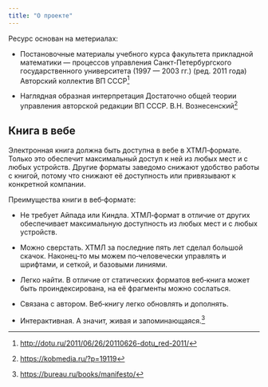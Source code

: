 ```yaml
---
title: "О проекте"
---
```


Ресурс основан на метериалах:
- Постановочные материалы учебного курса факультета прикладной математики — процессов управления Санкт-Петербургского государственного университета (1997 — 2003 гг.) (ред. 2011 года) Авторский коллектив ВП СССР[^1]


[^1]: http://dotu.ru/2011/06/26/20110626-dotu_red-2011/
 
- Наглядная образная интерпретация Достаточно общей теории управления авторской редакции ВП СССР. В.Н. Вознесенский[^2]  


[^2]: https://kobmedia.ru/?p=19119

## Книга в вебе

Электронная книга должна быть доступна в вебе в ХТМЛ‑формате. Только это обеспечит максимальный доступ к ней из любых мест и с любых устройств. Другие форматы заведомо снижают удобство работы с книгой, потому что снижают её доступность или привязывают к конкретной компании.

Преимущества книги в веб‑формате:

- Не требует Айпада или Киндла. ХТМЛ‑формат в отличие от других обеспечивает максимальную доступность из любых мест и с любых устройств.

- Можно сверстать. ХТМЛ за последние пять лет сделал большой скачок. Наконец‑то мы можем по‑человечески управлять и шрифтами, и сеткой, и базовыми линиями.

- Легко найти. В отличие от статических форматов веб‑книга может быть проиндексирована, на её фрагменты можно сослаться.

- Связана с автором. Веб‑книгу легко обновлять и дополнять.

- Интерактивная. А значит, живая и запоминающаяся.[^3]

[^3]: https://bureau.ru/books/manifesto/
